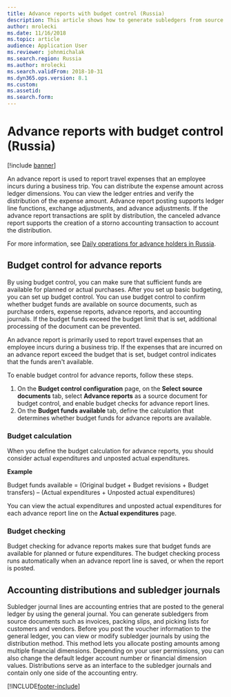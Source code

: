 ```yaml
---
title: Advance reports with budget control (Russia)
description: This article shows how to generate subledgers from source documents such as invoices, packing slips, and picking lists for customers and vendors.
author: mrolecki
ms.date: 11/16/2018
ms.topic: article
audience: Application User
ms.reviewer: johnmichalak
ms.search.region: Russia
ms.author: mrolecki
ms.search.validFrom: 2018-10-31
ms.dyn365.ops.version: 8.1
ms.custom: 
ms.assetid: 
ms.search.form: 
---
```


# Advance reports with budget control (Russia)

[!include [banner](../../includes/banner.md)]

An advance report is used to report travel expenses that an employee incurs during a business trip. You can distribute the expense amount across ledger dimensions. You can view the ledger entries and verify the distribution of the expense amount. Advance report posting supports ledger line functions, exchange adjustments, and advance adjustments. If the advance report transactions are split by distribution, the canceled advance report supports the creation of a storno accounting transaction to account the distribution.

For more information, see [Daily operations for advance holders in Russia](rus-advance-holders-daily-operations.md).

## Budget control for advance reports

By using budget control, you can make sure that sufficient funds are available for planned or actual purchases. After you set up basic budgeting, you can set up budget control. You can use budget control to confirm whether budget funds are available on source documents, such as purchase orders, expense reports, advance reports, and accounting journals. If the budget funds exceed the budget limit that is set, additional processing of the document can be prevented.

An advance report is primarily used to report travel expenses that an employee incurs during a business trip. If the expenses that are incurred on an advance report exceed the budget that is set, budget control indicates that the funds aren't available.

To enable budget control for advance reports, follow these steps.

1. On the **Budget control configuration** page, on the **Select source documents** tab, select **Advance reports** as a source document for budget control, and enable budget checks for advance report lines.
2. On the **Budget funds available** tab, define the calculation that determines whether budget funds for advance reports are available.

### Budget calculation

When you define the budget calculation for advance reports, you should consider actual expenditures and unposted actual expenditures.

**Example**

Budget funds available = (Original budget + Budget revisions + Budget transfers) – (Actual expenditures + Unposted actual expenditures)

You can view the actual expenditures and unposted actual expenditures for each advance report line on the **Actual expenditures** page.

### Budget checking

Budget checking for advance reports makes sure that budget funds are available for planned or future expenditures. The budget checking process runs automatically when an advance report line is saved, or when the report is posted.

## Accounting distributions and subledger journals

Subledger journal lines are accounting entries that are posted to the general ledger by using the general journal. You can generate subledgers from source documents such as invoices, packing slips, and picking lists for customers and vendors. Before you post the voucher information to the general ledger, you can view or modify subledger journals by using the distribution method. This method lets you allocate posting amounts among multiple financial dimensions. Depending on your user permissions, you can also change the default ledger account number or financial dimension values. Distributions serve as an interface to the subledger journals and contain only one side of the accounting entry.


[!INCLUDE[footer-include](../../../includes/footer-banner.md)]
